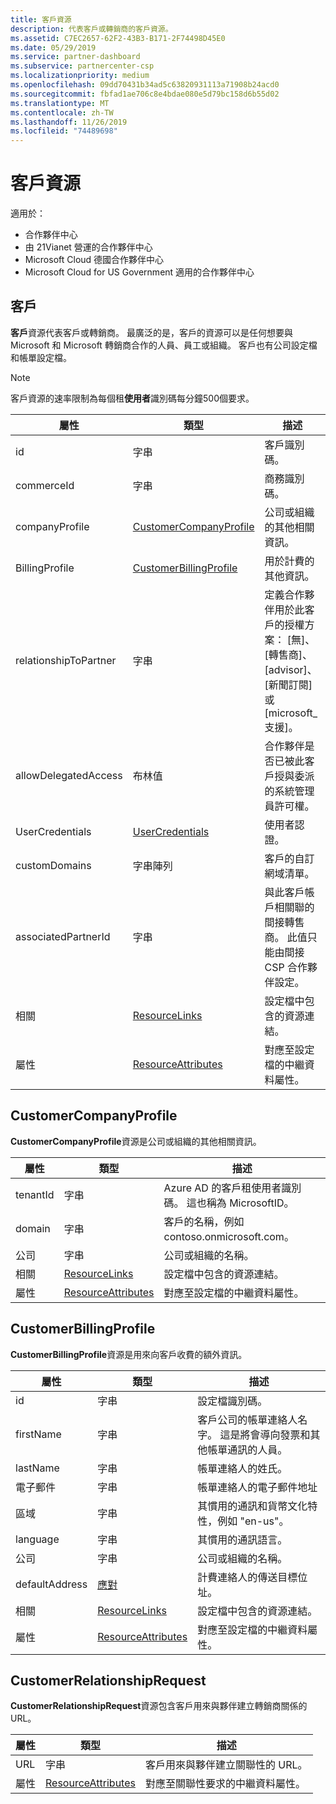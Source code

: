```yaml
---
title: 客戶資源
description: 代表客戶或轉銷商的客戶資源。
ms.assetid: C7EC2657-62F2-43B3-B171-2F74498D45E0
ms.date: 05/29/2019
ms.service: partner-dashboard
ms.subservice: partnercenter-csp
ms.localizationpriority: medium
ms.openlocfilehash: 09dd70431b34ad5c63820931113a71908b24acd0
ms.sourcegitcommit: fbfad1ae706c8e4bdae080e5d79bc158d6b55d02
ms.translationtype: MT
ms.contentlocale: zh-TW
ms.lasthandoff: 11/26/2019
ms.locfileid: "74489698"
---
```

# <a name="customer-resources"></a>客戶資源

適用於：

- 合作夥伴中心
- 由 21Vianet 營運的合作夥伴中心
- Microsoft Cloud 德國合作夥伴中心
- Microsoft Cloud for US Government 適用的合作夥伴中心

## <a name="customer"></a>客戶

**客戶**資源代表客戶或轉銷商。 最廣泛的是，客戶的資源可以是任何想要與 Microsoft 和 Microsoft 轉銷商合作的人員、員工或組織。 客戶也有公司設定檔和帳單設定檔。

>[!NOTE]
>客戶資源的速率限制為每個租**使用者**識別碼每分鐘500個要求。

| 屬性              | 類型                                                             | 描述                                                                                                                                  |
|-----------------------|------------------------------------------------------------------|----------------------------------------------------------------------------------------------------------------------------------------------|
| id                    | 字串                                                           | 客戶識別碼。                                                                                                                             |
| commerceId            | 字串                                                           | 商務識別碼。                                                                                                                             |
| companyProfile        | [CustomerCompanyProfile](#customercompanyprofile)                | 公司或組織的其他相關資訊。                                                                                    |
| BillingProfile        | [CustomerBillingProfile](#customerbillingprofile)                | 用於計費的其他資訊。                                                                                                     |
| relationshipToPartner | 字串                                                           | 定義合作夥伴用於此客戶的授權方案： [無]、[轉售商]、[advisor]、[新聞訂閱] 或 [microsoft\_支援]。 |
| allowDelegatedAccess  | 布林值                                                          | 合作夥伴是否已被此客戶授與委派的系統管理員許可權。                                                            |
| UserCredentials       | [UserCredentials](user-resources.md#usercredentials) | 使用者認證。                                                                                                                        |
| customDomains         | 字串陣列                                                 | 客戶的自訂網域清單。                                                                                                        |
| associatedPartnerId   | 字串                                                           | 與此客戶帳戶相關聯的間接轉售商。 此值只能由間接 CSP 合作夥伴設定。                              |
| 相關                 | [ResourceLinks](utility-resources.md#resourcelinks)             | 設定檔中包含的資源連結。                                                                                             |
| 屬性            | [ResourceAttributes](utility-resources.md#resourceattributes)   | 對應至設定檔的中繼資料屬性。                                                                                        |

## <a name="customercompanyprofile"></a>CustomerCompanyProfile

**CustomerCompanyProfile**資源是公司或組織的其他相關資訊。

| 屬性    | 類型                                                           | 描述                                                                       |
|-------------|----------------------------------------------------------------|-----------------------------------------------------------------------------------|
| tenantId    | 字串                                                         | Azure AD 的客戶租使用者識別碼。 這也稱為 MicrosoftID。 |
| domain      | 字串                                                         | 客戶的名稱，例如 contoso.onmicrosoft.com。                             |
| 公司 | 字串                                                         | 公司或組織的名稱。                                          |
| 相關       | [ResourceLinks](utility-resources.md#resourcelinks)           | 設定檔中包含的資源連結。                                  |
| 屬性  | [ResourceAttributes](utility-resources.md#resourceattributes) | 對應至設定檔的中繼資料屬性。                             |

## <a name="customerbillingprofile"></a>CustomerBillingProfile

**CustomerBillingProfile**資源是用來向客戶收費的額外資訊。

| 屬性       | 類型                                                           | 描述                                                                                                                                            |
|----------------|----------------------------------------------------------------|--------------------------------------------------------------------------------------------------------------------------------------------------------|
| id             | 字串                                                         | 設定檔識別碼。                                                                                                                                |
| firstName      | 字串                                                         | 客戶公司的帳單連絡人名字。 這是將會導向發票和其他帳單通訊的人員。 |
| lastName       | 字串                                                         | 帳單連絡人的姓氏。                                                                                                                  |
| 電子郵件          | 字串                                                         | 帳單連絡人的電子郵件地址                                                                                                                    |
| 區域        | 字串                                                         | 其慣用的通訊和貨幣文化特性，例如 "en-us"。                                                                               |
| language       | 字串                                                         | 其慣用的通訊語言。                                                                                                            |
| 公司    | 字串                                                         | 公司或組織的名稱。                                                                                                               |
| defaultAddress | [應對](utility-resources.md#address)                       | 計費連絡人的傳送目標位址。                                                                                   |
| 相關          | [ResourceLinks](utility-resources.md#resourcelinks)           | 設定檔中包含的資源連結。                                                                                                       |
| 屬性     | [ResourceAttributes](utility-resources.md#resourceattributes) | 對應至設定檔的中繼資料屬性。                                                                                                  |

## <a name="customerrelationshiprequest"></a>CustomerRelationshipRequest

**CustomerRelationshipRequest**資源包含客戶用來與夥伴建立轉銷商關係的 URL。

| 屬性   | 類型                                                           | 描述                                                              |
|------------|----------------------------------------------------------------|--------------------------------------------------------------------------|
| URL        | 字串                                                         | 客戶用來與夥伴建立關聯性的 URL。 |
| 屬性 | [ResourceAttributes](utility-resources.md#resourceattributes) | 對應至關聯性要求的中繼資料屬性。       |